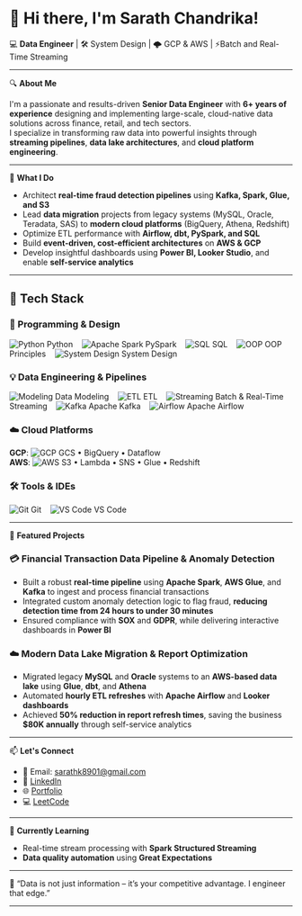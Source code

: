 # 👋 Hi there, I'm Sarath Chandrika!

💻 **Data Engineer** | 🛠️ System Design | 🌩️ GCP & AWS | ⚡Batch and Real-Time Streaming

---

🔍 **About Me**

I'm a passionate and results-driven **Senior Data Engineer** with **6+ years of experience** designing and implementing large-scale, cloud-native data solutions across finance, retail, and tech sectors.  
I specialize in transforming raw data into powerful insights through **streaming pipelines**, **data lake architectures**, and **cloud platform engineering**.

---

🚀 **What I Do**

- Architect **real-time fraud detection pipelines** using **Kafka, Spark, Glue, and S3**
- Lead **data migration** projects from legacy systems (MySQL, Oracle, Teradata, SAS) to **modern cloud platforms** (BigQuery, Athena, Redshift)
- Optimize ETL performance with **Airflow, dbt, PySpark, and SQL**
- Build **event-driven, cost-efficient architectures** on **AWS & GCP**
- Develop insightful dashboards using **Power BI, Looker Studio**, and enable **self-service analytics**

---
## 🧠 Tech Stack

### 🚀 Programming & Design
![Python](https://img.icons8.com/color/20/python.png) Python &nbsp;&nbsp;
![Apache Spark](https://img.icons8.com/color/20/apache-spark.png) PySpark &nbsp;&nbsp;
![SQL](https://img.icons8.com/ios-filled/20/sql.png) SQL &nbsp;&nbsp;
![OOP](https://img.icons8.com/ios/20/class.png) OOP Principles &nbsp;&nbsp;
![System Design](https://img.icons8.com/ios-filled/20/flow-chart.png) System Design

### 💡 Data Engineering & Pipelines
![Modeling](https://img.icons8.com/ios/20/data-configuration.png) Data Modeling &nbsp;&nbsp;
![ETL](https://img.icons8.com/ios/20/convert.png) ETL &nbsp;&nbsp;
![Streaming](https://img.icons8.com/ios-filled/20/synchronize.png) Batch & Real-Time Streaming &nbsp;&nbsp;
![Kafka](https://img.icons8.com/external-tal-revivo-shadow-tal-revivo/20/external-apache-kafka-a-distributed-event-streaming-platform-logo-shadow-tal-revivo.png) Apache Kafka &nbsp;&nbsp;
![Airflow](https://upload.wikimedia.org/wikipedia/commons/thumb/d/de/AirflowLogo.png/20px-AirflowLogo.png) Apache Airflow

### ☁️ Cloud Platforms
**GCP**: ![GCP](https://img.icons8.com/color/20/google-cloud-platform.png) GCS • BigQuery • Dataflow  
**AWS**: ![AWS](https://img.icons8.com/color/20/amazon-web-services.png) S3 • Lambda • SNS • Glue • Redshift

### 🛠️ Tools & IDEs
![Git](https://img.icons8.com/color/20/git.png) Git &nbsp;&nbsp;
![VS Code](https://img.icons8.com/color/20/visual-studio-code-2019.png) VS Code


---

📂 **Featured Projects**

### 💳 Financial Transaction Data Pipeline & Anomaly Detection  
- Built a robust **real-time pipeline** using **Apache Spark**, **AWS Glue**, and **Kafka** to ingest and process financial transactions  
- Integrated custom anomaly detection logic to flag fraud, **reducing detection time from 24 hours to under 30 minutes**  
- Ensured compliance with **SOX** and **GDPR**, while delivering interactive dashboards in **Power BI**

### ☁️ Modern Data Lake Migration & Report Optimization  
- Migrated legacy **MySQL** and **Oracle** systems to an **AWS-based data lake** using **Glue**, **dbt**, and **Athena**  
- Automated **hourly ETL refreshes** with **Apache Airflow** and **Looker dashboards**  
- Achieved **50% reduction in report refresh times**, saving the business **$80K annually** through self-service analytics


---

📫 **Let's Connect**

- 📧 Email: [sarathk8901@gmail.com](mailto:sarathk8901@gmail.com)  
- 🔗 [LinkedIn](www.linkedin.com/in/sarath-k14) 
- 🌐 [Portfolio](https://sarathk1497.github.io/sarathchandrikak.github.io/)
- 💻 [LeetCode](https://leetcode.com/u/Sarath_97/)  

---

🧠 **Currently Learning**

- Real-time stream processing with **Spark Structured Streaming**  
- **Data quality automation** using **Great Expectations**  

---

💬 “Data is not just information – it’s your competitive advantage. I engineer that edge.”

---

